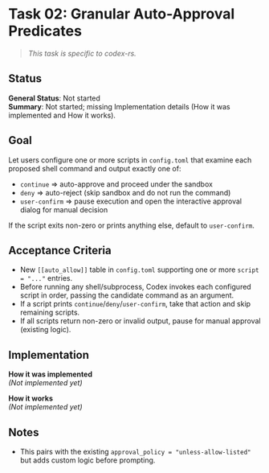 # Task 02: Granular Auto-Approval Predicates

> *This task is specific to codex-rs.*

## Status

**General Status**: Not started  
**Summary**: Not started; missing Implementation details (How it was implemented and How it works).

## Goal
Let users configure one or more scripts in `config.toml` that examine each proposed shell command and output exactly one of:

- `continue`        => auto-approve and proceed under the sandbox
- `deny`            => auto-reject (skip sandbox and do not run the command)
- `user-confirm`    => pause execution and open the interactive approval dialog for manual decision

If the script exits non-zero or prints anything else, default to `user-confirm`.

## Acceptance Criteria
- New `[[auto_allow]]` table in `config.toml` supporting one or more `script = "..."` entries.
- Before running any shell/subprocess, Codex invokes each configured script in order, passing the candidate command as an argument.
- If a script prints `continue`/`deny`/`user-confirm`, take that action and skip remaining scripts.
- If all scripts return non-zero or invalid output, pause for manual approval (existing logic).

## Implementation

**How it was implemented**  
*(Not implemented yet)*

**How it works**  
*(Not implemented yet)*

## Notes
- This pairs with the existing `approval_policy = "unless-allow-listed"` but adds custom logic before prompting.